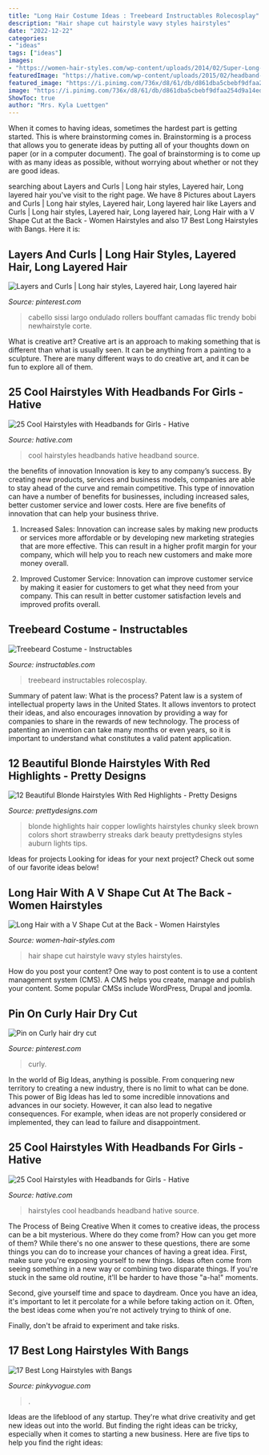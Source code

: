 ```yaml
---
title: "Long Hair Costume Ideas : Treebeard Instructables Rolecosplay"
description: "Hair shape cut hairstyle wavy styles hairstyles"
date: "2022-12-22"
categories:
- "ideas"
tags: ["ideas"]
images:
- "https://women-hair-styles.com/wp-content/uploads/2014/02/Super-Long-Wavy-v-shape-hairstyle.png"
featuredImage: "https://hative.com/wp-content/uploads/2015/02/headband-hairstyles/8-cool-hairstyles-with-headbands-for-girls.jpg"
featured_image: "https://i.pinimg.com/736x/d8/61/db/d861dba5cbebf9dfaa254d9a14ed2761.jpg"
image: "https://i.pinimg.com/736x/d8/61/db/d861dba5cbebf9dfaa254d9a14ed2761.jpg"
ShowToc: true
author: "Mrs. Kyla Luettgen"
---
```



When it comes to having ideas, sometimes the hardest part is getting started. This is where brainstorming comes in. Brainstorming is a process that allows you to generate ideas by putting all of your thoughts down on paper (or in a computer document). The goal of brainstorming is to come up with as many ideas as possible, without worrying about whether or not they are good ideas.

	

		
searching about Layers and Curls | Long hair styles, Layered hair, Long layered hair you've visit to the right page. We have 8 Pictures about Layers and Curls | Long hair styles, Layered hair, Long layered hair like Layers and Curls | Long hair styles, Layered hair, Long layered hair, Long Hair with a V Shape Cut at the Back - Women Hairstyles and also 17 Best Long Hairstyles with Bangs. Here it is:
		
    
## Layers And Curls | Long Hair Styles, Layered Hair, Long Layered Hair

<img loading=lazy src="https://i.pinimg.com/736x/d8/61/db/d861dba5cbebf9dfaa254d9a14ed2761.jpg" onerror="this.onerror=null;this.src='https://tse1.mm.bing.net/th?id=OIP.IeDcs3r0RlxkVgVfnGMmdQHaJ4&amp;pid=15.1';" alt="Layers and Curls | Long hair styles, Layered hair, Long layered hair">

_Source: pinterest.com_

>cabello sissi largo ondulado rollers bouffant camadas flic trendy bobi newhairstyle corte. 

	

What is creative art?
Creative art is an approach to making something that is different than what is usually seen. It can be anything from a painting to a sculpture. There are many different ways to do creative art, and it can be fun to explore all of them.

    
## 25 Cool Hairstyles With Headbands For Girls - Hative

<img loading=lazy src="https://hative.com/wp-content/uploads/2015/02/headband-hairstyles/8-cool-hairstyles-with-headbands-for-girls.jpg" onerror="this.onerror=null;this.src='https://tse3.mm.bing.net/th?id=OIP.MaqkiMs63yYpdtOoZ_UgAAHaLK&amp;pid=15.1';" alt="25 Cool Hairstyles with Headbands for Girls - Hative">

_Source: hative.com_

>cool hairstyles headbands hative headband source. 

	

the benefits of innovation
Innovation is key to any company’s success. By creating new products, services and business models, companies are able to stay ahead of the curve and remain competitive. This type of innovation can have a number of benefits for businesses, including increased sales, better customer service and lower costs. Here are five benefits of innovation that can help your business thrive.
1. Increased Sales: Innovation can increase sales by making new products or services more affordable or by developing new marketing strategies that are more effective. This can result in a higher profit margin for your company, which will help you to reach new customers and make more money overall.

2. Improved Customer Service: Innovation can improve customer service by making it easier for customers to get what they need from your company. This can result in better customer satisfaction levels and improved profits overall.


    
## Treebeard Costume - Instructables

<img loading=lazy src="https://content.instructables.com/ORIG/F48/28QW/HN825WK4/F4828QWHN825WK4.jpg?auto=webp&amp;frame=1" onerror="this.onerror=null;this.src='https://tse4.mm.bing.net/th?id=OIP.bTkBQUz2QNkBxAn66b4mAQHaLH&amp;pid=15.1';" alt="Treebeard Costume - Instructables">

_Source: instructables.com_

>treebeard instructables rolecosplay. 

	

Summary of patent law: What is the process?
Patent law is a system of intellectual property laws in the United States. It allows inventors to protect their ideas, and also encourages innovation by providing a way for companies to share in the rewards of new technology. The process of patenting an invention can take many months or even years, so it is important to understand what constitutes a valid patent application.

    
## 12 Beautiful Blonde Hairstyles With Red Highlights - Pretty Designs

<img loading=lazy src="http://www.prettydesigns.com/wp-content/uploads/2014/09/Sleek-Blonde-Hair-With-Red-Highlights.jpg" onerror="this.onerror=null;this.src='https://tse3.mm.bing.net/th?id=OIP.MVE2kI-ilk6hWPbbuG_6ewHaMI&amp;pid=15.1';" alt="12 Beautiful Blonde Hairstyles With Red Highlights - Pretty Designs">

_Source: prettydesigns.com_

>blonde highlights hair copper lowlights hairstyles chunky sleek brown colors short strawberry streaks dark beauty prettydesigns styles auburn lights tips. 

	

Ideas for projects
Looking for ideas for your next project? Check out some of our favorite ideas below!

    
## Long Hair With A V Shape Cut At The Back - Women Hairstyles

<img loading=lazy src="https://women-hair-styles.com/wp-content/uploads/2014/02/Super-Long-Wavy-v-shape-hairstyle.png" onerror="this.onerror=null;this.src='https://tse1.mm.bing.net/th?id=OIP.jk1stKDMgo7ESc1wGQxzPwAAAA&amp;pid=15.1';" alt="Long Hair with a V Shape Cut at the Back - Women Hairstyles">

_Source: women-hair-styles.com_

>hair shape cut hairstyle wavy styles hairstyles. 

	

How do you post your content?
One way to post content is to use a content management system (CMS). A CMS helps you create, manage and publish your content. Some popular CMSs include WordPress, Drupal and joomla.

    
## Pin On Curly Hair Dry Cut

<img loading=lazy src="https://i.pinimg.com/736x/03/62/6f/03626f8c8c3ec4b13bfb74e6b07d397d.jpg" onerror="this.onerror=null;this.src='https://tse1.mm.bing.net/th?id=OIP.BTf0TC0lmhmlbu4-5op1fAHaJ3&amp;pid=15.1';" alt="Pin on Curly hair dry cut">

_Source: pinterest.com_

>curly. 

	

In the world of Big Ideas, anything is possible. From conquering new territory to creating a new industry, there is no limit to what can be done. This power of Big Ideas has led to some incredible innovations and advances in our society. However, it can also lead to negative consequences. For example, when ideas are not properly considered or implemented, they can lead to failure and disappointment.

    
## 25 Cool Hairstyles With Headbands For Girls - Hative

<img loading=lazy src="https://hative.com/wp-content/uploads/2015/02/headband-hairstyles/18-cool-hairstyles-with-headbands-for-girls.jpg" onerror="this.onerror=null;this.src='https://tse2.mm.bing.net/th?id=OIP.OEv3k8tnqWYchBvPAqQXrgHaLo&amp;pid=15.1';" alt="25 Cool Hairstyles with Headbands for Girls - Hative">

_Source: hative.com_

>hairstyles cool headbands headband hative source. 

	

The Process of Being Creative
When it comes to creative ideas, the process can be a bit mysterious. Where do they come from? How can you get more of them? While there's no one answer to these questions, there are some things you can do to increase your chances of having a great idea.
First, make sure you're exposing yourself to new things. Ideas often come from seeing something in a new way or combining two disparate things. If you're stuck in the same old routine, it'll be harder to have those "a-ha!" moments.

 Second, give yourself time and space to daydream. Once you have an idea, it's important to let it percolate for a while before taking action on it. Often, the best ideas come when you're not actively trying to think of one.

Finally, don't be afraid to experiment and take risks.

    
## 17 Best Long Hairstyles With Bangs

<img loading=lazy src="https://www.pinkyvogue.com/wp-content/uploads/2019/10/long-hairstyles-with-bangs-15-561x840.jpg" onerror="this.onerror=null;this.src='https://tse4.mm.bing.net/th?id=OIP.iwpaW4Vv-XzDut3XIskhLgHaLF&amp;pid=15.1';" alt="17 Best Long Hairstyles with Bangs">

_Source: pinkyvogue.com_

>. 

	

Ideas are the lifeblood of any startup. They're what drive creativity and get new ideas out into the world. But finding the right ideas can be tricky, especially when it comes to starting a new business. Here are five tips to help you find the right ideas: 

